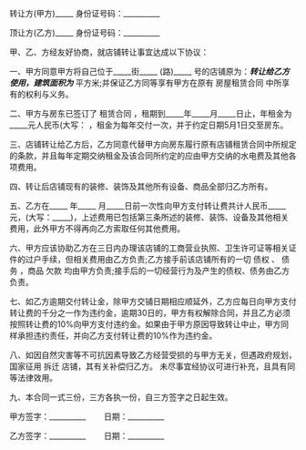 
 


转让方(甲方)_____ 身份证号码：__________


顶让方(乙方)_____ 身份证号码：__________


甲、乙、方经友好协商，就店铺转让事宜达成以下协议：


一、甲方同意甲方将自己位于_____街_____ (路)_____ 号的店铺原为：_____转让给乙方使用，建筑面积为_____ 平方米;并保证乙方同等享有甲方在原有
房屋租赁合同
中所享有的权利与义务。


二、甲方与房东已签订了
租赁合同
，租期到_____年_____月_____日止，年租金为_____元人民币(大写： ，租金为每年交付一次，并于约定日期5月1日交至房东。


三、店铺转让给乙方后，乙方同意代替甲方向房东履行原有店铺租赁合同中所规定的条款，并且每年定期交纳租金及该合同所约定的应由甲方交纳的水电费及其他各项费用。


四、转让后店铺现有的装修、装饰及其他所有设备、商品全部归乙方所有。


五、乙方在_____ 年_____ 月_____日前一次性向甲方支付转让费共计人民币_____ 元，(大写：_____)，上述费用已包括第三条所述的装修、装饰、设备及其他相关费用，此外甲方不得再向乙方索取任何其他费用。


六、甲方应该协助乙方在三日内办理该店铺的工商营业执照、卫生许可证等相关证件的过户手续，但相关费用由乙方负责;乙方接手前该店铺所有的一切
债权
、
债务
，商品
欠款
均由甲方负责;接手后的一切经营行为及产生的债权、债务由乙方负责。


七、如乙方逾期交付转让金，除甲方交铺日期相应顺延外，乙方应每日向甲方支付转让费的千分之一作为违约金，逾期30日的，甲方有权解除合同，并且乙方必须按照转让费的10%向甲方支付违约金。如果由于甲方原因导致转让中止，甲方同样承担违约责任，并向乙方支付转让费的10%作为违约金。


八、如因自然灾害等不可抗因素导致乙方经营受损的与甲方无关，但遇政府规划，国家征用
拆迁
店铺，其有关补偿归乙方。 未尽事宜经协议可进行补充，且具有同等法律效用。


九、本合同一式三份，三方各执一份，自三方签字之日起生效。


甲方签字：__________ 　　日期：__________


乙方签字：__________　　 日期：__________
 


 

 
 
 
 
 
  


  
 

  


  


  
 
 
 
 

